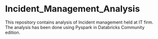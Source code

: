# Incident_Management_Analysis
This repository contains analysis of Incident management held at IT firm. The analysis has been done using Pyspark in Databricks Community edition.
